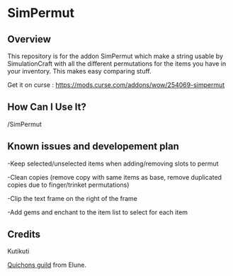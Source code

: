 # SimPermut

## Overview

This repository is for the addon SimPermut which make a string usable by SimulationCraft with all the different permutations for the items you have in your inventory. This makes easy comparing stuff.


Get it on curse : https://mods.curse.com/addons/wow/254069-simpermut

## How Can I Use It?

/SimPermut


## Known issues and developement plan

-Keep selected/unselected items when adding/removing slots to permut

-Clean copies (remove copy with same items as base, remove duplicated copies due to finger/trinket permutations)

-Clip the text frame on the right of the frame

-Add gems and enchant to the item list to select for each item


## Credits
Kutikuti 

[Quichons guild](http://www.quichons.fr/) from Elune.
